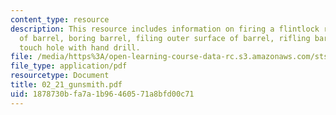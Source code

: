 ```yaml
---
content_type: resource
description: This resource includes information on firing a flintlock rifle, manufacture
  of barrel, boring barrel, filing outer surface of barrel, rifling barrel, and drilling
  touch hole with hand drill.
file: /media/https%3A/open-learning-course-data-rc.s3.amazonaws.com/sts-001-technology-in-american-history-spring-2006/1878730bfa7a1b96460571a8bfd00c71_02_21_gunsmith.pdf
file_type: application/pdf
resourcetype: Document
title: 02_21_gunsmith.pdf
uid: 1878730b-fa7a-1b96-4605-71a8bfd00c71
---
```

